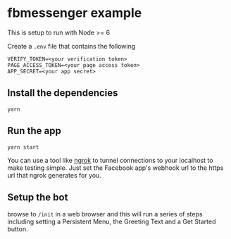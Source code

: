 # fbmessenger example

This is setup to run with Node >= 6

Create a `.env` file that contains the following

```
VERIFY_TOKEN=<your verification token>
PAGE_ACCESS_TOKEN=<your page access token>
APP_SECRET=<your app secret>
```

## Install the dependencies

    yarn

## Run the app

    yarn start


You can use a tool like [ngrok](https://ngrok.com/) to tunnel connections to your localhost to make testing simple. Just set the Facebook app's webhook url to the https url that ngrok generates for you.

## Setup the bot

  browse to `/init` in a web browser and this will run a series of steps including setting a Persistent Menu, the Greeting Text and a Get Started button.
